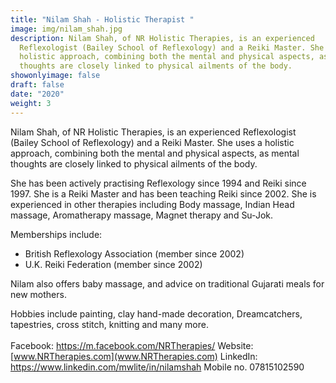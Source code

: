 ```yaml
---
title: "Nilam Shah - Holistic Therapist "
image: img/nilam_shah.jpg
description: Nilam Shah, of NR Holistic Therapies, is an experienced
  Reflexologist (Bailey School of Reflexology) and a Reiki Master. She uses a
  holistic approach, combining both the mental and physical aspects, as mental
  thoughts are closely linked to physical ailments of the body.
showonlyimage: false
draft: false
date: "2020"
weight: 3
---
```

Nilam Shah, of NR Holistic Therapies, is an experienced Reflexologist (Bailey School of Reflexology) and a Reiki Master. She uses a holistic approach, combining both the mental and physical aspects, as mental thoughts are closely linked to physical ailments of the body.

She has been actively practising Reflexology since 1994 and Reiki since 1997. She is a Reiki Master and has been teaching Reiki since 2002. She is experienced in other therapies including Body massage, Indian Head massage, Aromatherapy massage, Magnet therapy and Su-Jok.

Memberships include:

* British Reflexology Association (member since 2002)
* U.K. Reiki Federation (member since 2002)

Nilam also offers baby massage, and advice on traditional Gujarati meals for new mothers.

Hobbies include painting, clay hand-made decoration, Dreamcatchers, tapestries, cross stitch, knitting and many more.\
\
Facebook:
<https://m.facebook.com/NRTherapies/>
Website: [www.NRTherapies.com](www.NRTherapies.com)
LinkedIn:
<https://www.linkedin.com/mwlite/in/nilamshah>
Mobile no. 07815102590